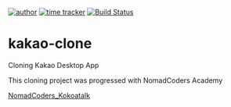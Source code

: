 [![author](https://img.shields.io/badge/author-Rhange-f39c12.svg?style=flat-square)](https://rhange.tistory.com)
[![time tracker](https://wakatime.com/badge/github/Rhange/kakao-clone.svg)](https://wakatime.com/badge/github/Rhange/kakao-clone)
[![Build Status](https://travis-ci.com/Rhange/kakao-clone.svg?branch=master)](https://travis-ci.com/Rhange/kakao-clone)


# kakao-clone

Cloning Kakao Desktop App

This cloning project was progressed with NomadCoders Academy

[NomadCoders_Kokoatalk](https://academy.nomadcoders.co/p/kakaoclone_total)

